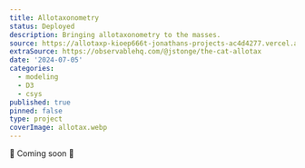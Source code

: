 ```yaml
---
title: Allotaxonometry
status: Deployed
description: Bringing allotaxonometry to the masses. 
source: https://allotaxp-kioep666t-jonathans-projects-ac4d4277.vercel.app/
extraSource: https://observablehq.com/@jstonge/the-cat-allotax
date: '2024-07-05'
categories:
  - modeling
  - D3
  - csys
published: true
pinned: false
type: project
coverImage: allotax.webp
---
```


🚧 Coming soon 🚧